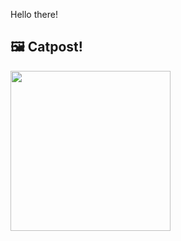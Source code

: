 Hello there!



## 🖼️ Catpost!

<sub>
    <img src="https://cdn2.thecatapi.com/images/1ep.jpg" height="256">
</sub>

